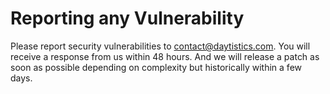 # Reporting any Vulnerability

Please report security vulnerabilities to contact@daytistics.com.
You will receive a response from us within 48 hours. And we will release a patch as soon as possible depending on complexity but historically within a few days.
